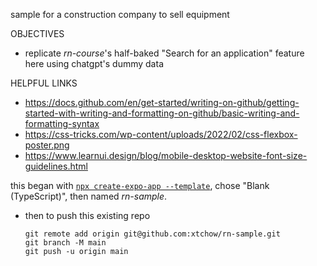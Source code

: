 sample for a construction company to sell equipment

OBJECTIVES
  - replicate *rn-course*'s half-baked "Search for an application" feature here using chatgpt's dummy data

HELPFUL LINKS
  - https://docs.github.com/en/get-started/writing-on-github/getting-started-with-writing-and-formatting-on-github/basic-writing-and-formatting-syntax
  - https://css-tricks.com/wp-content/uploads/2022/02/css-flexbox-poster.png
  - https://www.learnui.design/blog/mobile-desktop-website-font-size-guidelines.html


this began with [`npx create-expo-app --template`](https://reactnative.dev/docs/typescript#getting-started-with-typescript), chose "Blank (TypeScript)", then named *rn-sample*.
  - then to push this existing repo
    ```
    git remote add origin git@github.com:xtchow/rn-sample.git
    git branch -M main
    git push -u origin main
    ```


